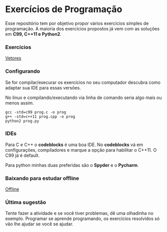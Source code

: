 # Exercícios de Programação

Esse repositório tem por objetivo propor vários exercícios simples de programação. A maioria dos exercícios propostos já vem com as soluções em **C99, C++11 e Python2**.

### Exercícios

[Vetores](03_vetores/Readme.md)

### Configurando
Se for compilar/execurar os exercícios no seu computador descubra como adaptar sua IDE para essas versões.

No linux e compilando/executando via linha de comando seria algo mais ou menos assim.

```
gcc -std=c99 prog.c -o prog
g++ -std=c++11 prog.cpp -o prog
python2 prog.py
```

### IDEs
Para C e C++ o **codeblocks** é uma boa IDE.
No **codeblocks** vá em configurações, compiladores e marque a opção para habilitar o C++11. O C99 já é default.

Para python minhas duas preferidas são o **Spyder** e o **Pycharm**.

### Baixando para estudar offline
[Offline](offilne/Readme.md)

### Última sugestão

Tente fazer a atividade e se você tiver problemas, dê uma olhadinha no exemplo. Programar se aprende programando, os exercícios resolvidos só vão lhe ajudar se você se ajudar.
